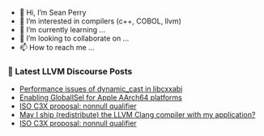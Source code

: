 - 👋 Hi, I’m Sean Perry
- 👀 I’m interested in compilers (c++, COBOL, llvm)
- 🌱 I’m currently learning ...
- 💞️ I’m looking to collaborate on ...
- 📫 How to reach me ...

<!---
s66perry/s66perry is a ✨ special ✨ repository because its `README.md` (this file) appears on your GitHub profile.
You can click the Preview link to take a look at your changes.
--->
### 📕 Latest LLVM Discourse Posts

<!-- DISCOURSE-LLVM:START -->
- [Performance issues of dynamic_cast in libcxxabi](https://discourse.llvm.org/t/performance-issues-of-dynamic-cast-in-libcxxabi/66296#post_7)
- [Enabling GlobalISel for Apple AArch64 platforms](https://discourse.llvm.org/t/enabling-globalisel-for-apple-aarch64-platforms/63953#post_11)
- [ISO C3X proposal: nonnull qualifier](https://discourse.llvm.org/t/iso-c3x-proposal-nonnull-qualifier/59269?page=6#post_113)
- [May I ship &lpar;redistribute&rpar; the LLVM Clang compiler with my application?](https://discourse.llvm.org/t/may-i-ship-redistribute-the-llvm-clang-compiler-with-my-application/66348#post_2)
- [ISO C3X proposal: nonnull qualifier](https://discourse.llvm.org/t/iso-c3x-proposal-nonnull-qualifier/59269?page=6#post_112)
<!-- DISCOURSE-LLVM:END -->
